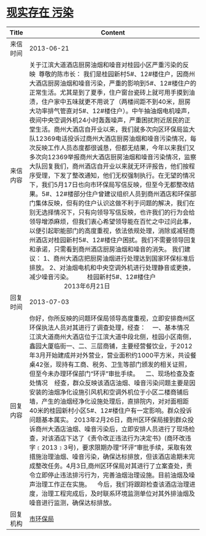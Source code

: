 # [现实存在  污染](http://www.shangluo.gov.cn/zmhd/ldxxxx.jsp?urltype=leadermail.LeaderMailContentUrl&wbtreeid=1112&leadermailid=1884)

| Title |                                                                                                                                                                                                                                                                                                                                                                      Content                                                                                                                                                                                                                                                                                                                                                                       |
|:-----:|----------------------------------------------------------------------------------------------------------------------------------------------------------------------------------------------------------------------------------------------------------------------------------------------------------------------------------------------------------------------------------------------------------------------------------------------------------------------------------------------------------------------------------------------------------------------------------------------------------------------------------------------------------------------------------------------------------------------------------------------------|
| 来信时间  | 2013-06-21                                                                                                                                                                                                                                                                                                                                                                                                                                                                                                                                                                                                                                                                                                                                         |
| 来信内容  | 关于江滨大道酒店厨房油烟和噪音对桂园小区严重污染的反映  尊敬的陈市长： 我们是桂园新村5#、12#楼住户，因商州大酒店厨房油烟和噪音污染，严重的影响到5#、12#楼住户的正常生活。尤其是到了夏季，住户窗台瓷砖上就可用手摸到油渍，住户家中五味就更不用说了（两楼间距不到40米，厨房大功率排气管直对5#、12#楼住户）。中午抽油烟电机噪声，夜间中央空调外机24小时轰轰噪声，严重困扰附近居民的正堂生活。商州大酒店自开业以来，我们就多次向区环保局监大队12369电话投诉过商州大酒店厨房油烟和噪音污染情况，每次反映工作人员态度都很诚恳，但都无结果，今年以来我们又多次向12369举报商州大酒店厨房油烟和噪音污染情况，监察大队回复我们，商州酒店自开业以来就无环评报告，他们按程序受理，下发了整改通知，他们无权强制执行。在无望的情况下，我们5月17日也向市环保局写信反映，但至今无都整改结果。5#、12#楼部分住户曾建议组织人员到商州酒店和环保部门集体反映，但有的住户认识这做不利于问题的解决，我们在别无选择情况下，只有向领导写信反映，也许我们的行为会给领导增添麻烦，但我们衷心希望领导能在百忙之中过问此事，以便引起职能部门的高度重视，依法依规处理，消除或减轻商州酒店对桂园新村5#、12#楼住户困扰。我们不需要领导回复和承诺，只需看到商州酒店厨房油烟和噪音的消失。 我们建议： 1、商州大酒店把厨房油烟进行处理达到国家环保标准后排放。 2、对油烟电机和中央空调外机进行处理静音或更换，减少噪音污染。         桂园新村5#、12#楼住户                                            2013年6月21日 |
| 回复时间  | 2013-07-03                                                                                                                                                                                                                                                                                                                                                                                                                                                                                                                                                                                                                                                                                                                                         |
| 回复内容  | 你好，你所反映的问题环保局领导高度重视，立即安排商州区环保执法人员对其进行了调查处理，经查：    一、基本情况    江滨大道商州大酒店位于江滨大道中段北侧，桂园小区南侧，鑫园大厦临街一、二、三层商铺，主要经营餐饮业，于2012年3月开始建成并对外营业，营业面积约1000平方米，共设餐桌42张，现持有工商、税务、卫生等部门颁发的相关证照，但至今未办理环保部门“环评”审批手续。    二、现场检查及查处情况    经查，群众反映该酒店油烟、噪音污染问题主要是因安装的油烟净化设施引风机和空调外机位于小区二楼商铺后墙，产生的油烟经净化设施处理后，直排院内，对对面相距40米的桂园新村小区5#、12#楼住户有一定影响。群众投诉问题基本属实。 2013年2月26日，商州区环保局接到群众投诉商州大酒店油烟、噪音污染后，立即安排人员进行了现场检查，对该酒店下达了《责令改正违法行为决定书》(商环改违字﹝2013﹞3号)，要求限期办理“环评”审批手续，采取有效措施治理油烟、噪音污染，确保达标排放，但该酒店逾期未完成整改任务。4月3日,商州区环保局对其进行了立案查处，责令立即停止违法排污行为，完善油烟治理设施。目前油烟及噪声治理工作正在实施。    今后，我们将跟踪检查该酒店治理进度，治理工程完成后，及时联系环境监测单位对其外排油烟及噪音进行监测，确保达标排放。                                                                                                                                               |
| 回复机构  | [市环保局](../../category/agencies/市环保局.md)                                                                                                                                                                                                                                                                                                                                                                                                                                                                                                                                                                                                                                                                                                            |